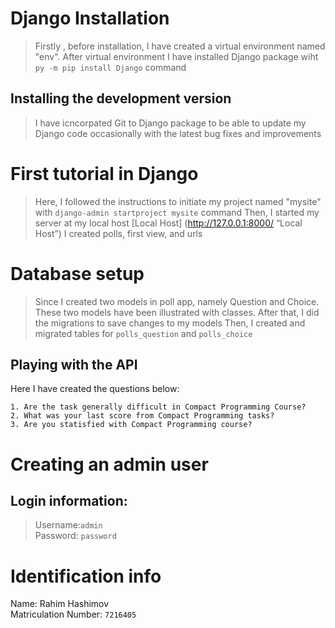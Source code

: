 # Django Installation
>Firstly , before installation, I have created a virtual environment named "env".
>After virtual environment I have installed Django package wiht `py -m pip install Django` command

## Installing the development version
>I have icncorpated Git to Django package to be able to update my Django code occasionally with the latest bug fixes and improvements

# First tutorial in Django
> Here, I followed the instructions to initiate my project named "mysite" with `django-admin startproject mysite` command
> Then, I started my server at my local host [Local Host] (http://127.0.0.1:8000/ “Local Host”)
> I created polls, first view, and urls

# Database setup
> Since I created two models in poll app, namely Question and Choice. These two models have been illustrated with classes.
> After that, I did the migrations to save changes to my models
> Then, I created and migrated tables for  `polls_question` and `polls_choice`

## Playing with the API
Here I have created the questions below:
```
1. Are the task generally difficult in Compact Programming Course?
2. What was your last score from Compact Programming tasks?
3. Are you statisfied with Compact Programming course?
```
# Creating an admin user
## Login information:
>Username:`admin`<br>
>Password: `password`<br>
# Identification info
Name: Rahim Hashimov <br>
Matriculation Number: `7216405`<br>
